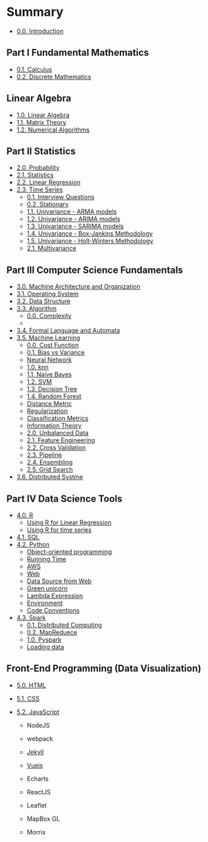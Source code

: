 # Summary

* [0.0. Introduction](README.md)

## Part I Fundamental Mathematics
* [0.1. Calculus](Calc/0.README.md)
* [0.2. Discrete Mathematics](DM/0.README.md)

## Linear Algebra
* [1.0. Linear Algebra](LA/0.README.md)
* [1.1. Matrix Theory](MT/0.README.md)
* [1.2. Numerical Algorithms](NA/0.README.md)

## Part II Statistics
* [2.0. Probability](Prob/0.README.md)
* [2.1. Statistics](Stat/0.README.md)
* [2.2. Linear Regression](LR/0.README.md)
* [2.3. Time Series](TS/0.README.md)
    * [0.1. Interview Questions](TS/0.1.interviewQ.md)
    * [0.2. Stationary](TS/0.2.stationary.md)
    * [1.1. Univariance - ARMA models](TS/1.1.ARMA.md)
    * [1.2. Univariance - ARIMA models](TS/1.2.ARIMA.md)
    * [1.3. Univariance - SARIMA models](TS/1.3.SARIMA.md)
    * [1.4. Univariance - Box-Jankins Methodology](TS/1.4.Box-Jankins.md)
    * [1.5. Univariance - Holt-Winters Methodology](TS/1.5.Holt-Winters.md)
    * [2.1. Multivariance](TS/2.1.Multivariance.md)

## Part III Computer Science Fundamentals
* [3.0. Machine Architecture and Organization](MAO/0.README.md)
* [3.1. Operating System](OS/0.README.md)
* [3.2. Data Structure](DS/0.README.md)
* [3.3. Algorithm](Algorithm/0.README.md)
    * [0.0. Complexity](Algorithm/0.Complexity.md)
    * 
* [3.4. Formal Language and Automata](FL/0.README.md)
* [3.5. Machine Learning](ML/0.README.md)
    * [0.0. Cost Function](ML/0.0.costFunction.md)
    * [0.1. Bias vs Variance](ML/0.1.bias&variance.md)
    * [Neural Network](ML/neuralNetwork.md)
    * [1.0. knn](ML/1.0.knn.md)
    * [1.1. Naive Bayes](ML/1.1.naiveBayes.md)
    * [1.2. SVM](ML/1.2.SVM.md)
    * [1.3. Decision Tree](ML/1.3.DT.md)
    * [1.4. Random Forest](ML/1.4.RF.md)
    * [Distance Metric](ML/distanceMetric.md)
    * [Regularization](ML/regularization.md)
    * [Classification Metrics](ML/classificationMetrics.md)
    * [Information Theory](ML/informationTheory.md)
    * [2.0. Unbalanced Data](ML/2.0.unbalancedData.md)
    * [2.1. Feature Engineering](ML/2.1.featureEngineering.md)
    * [2.2. Cross Validation](ML/2.2.crossValidation.md)
    * [2.3. Pipeline](ML/2.3.pipeline.md)
    * [2.4. Ensembling](ML/2.4.ensembling.md)
    * [2.5. Grid Search](ML/2.5.gridSearch.md)
* [3.6. Distributed Systme](DS/0.README.md)

## Part IV Data Science Tools
* [4.0. R](R/0.README.md)
    * [Using R for Linear Regression](R/LR.md)
    * [Using R for time series](R/TS.md)
* [4.1. SQL](Sql/0.README.md)
* [4.2. Python](Python/0.README.md)
    * [Object-oriented programming](Python/OO.md)
    * [Running Time](Python/running_time.md)
    * [AWS](Python/AWS.md)
    * [Web](Python/web.md)
    * [Data Source from Web](Python/data_source_from_web.md)
    * [Green unicorn](Python/green_unicorm.md)
    * [Lambda Expression](Python/lambda_expression.md)
    * [Environment](Python/environment.md)
    * [Code Conventions](Python/code_conventions.md)
* [4.3. Spark](Spark/0.README.md)
    * [0.1. Distributed Computing](Spark/0.1.distributedComputing.md)
    * [0.2. MapReduece](Spark/0.2.mapReduc.md)
    * [1.0. Pyspark](Spark/1.0.pyspark.md)
    * [Loading data](Spark/loadingData.md)

## Front-End Programming (Data Visualization)
* [5.0. HTML](HTML/0.README.md)
* [5.1. CSS](CSS/0.README.md)
* [5.2. JavaScript](JS/0.README.md)

  * NodeJS
  * webpack
  * [Jekyll](Jekyll/0.README.md)

  * [Vuejs](Vue/0.README.md)

  * Echarts
  * ReactJS
  * Leaflet
  * MapBox GL
  * Morris

  